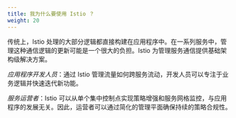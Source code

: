```yaml
---
title: 我为什么要使用 Istio ？
weight: 20
---
```


传统上，Istio 处理的大部分逻辑都直接构建在应用程序中。在一系列服务中，管理这种通信逻辑的更新可能是一个很大的负担。Istio 为管理服务通信提供基础架构级解决方案。

*应用程序开发人员*：通过 Istio 管理流量如何跨服务流动，开发人员可以专注于业务逻辑并快速迭代新功能。

*服务运营者*：Istio 可以从单个集中控制点实现策略增强和服务网格监控，与应用程序的发展无关。因此，运营者可以通过简化的管理平面确保持续的策略合规性。
